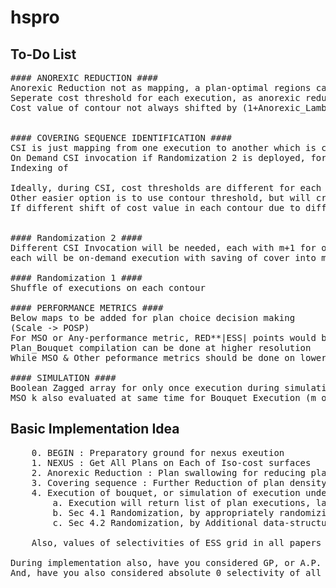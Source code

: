 # hspro


## To-Do List
<pre>
#### ANOREXIC REDUCTION ####
Anorexic Reduction not as mapping, a plan-optimal regions can be jointly swallowed by two plans
Seperate cost threshold for each execution, as anorexic reduction might have happended or not.
Cost value of contour not always shifted by (1+Anorexic_Lambda)*cost[IC_id]


#### COVERING SEQUENCE IDENTIFICATION ####
CSI is just mapping from one execution to another which is cover of what of keyed execution
On Demand CSI invocation if Randomization 2 is deployed, for which is random_p_d CSI are there, into joint mapping
Indexing of 

Ideally, during CSI, cost thresholds are different for each execution, in practice they should be used
Other easier option is to use contour threshold, but will create an issue,
If different shift of cost value in each contour due to different anorexic reduction


#### Randomization 2 ####
Different CSI Invocation will be needed, each with m+1 for others, & m IC-contours for no-left shift placement of contours
each will be on-demand execution with saving of cover into maps of form (Execution -> Execution)

#### Randomization 1 ####
Shuffle of executions on each contour

#### PERFORMANCE METRICS ####
Below maps to be added for plan choice decision making
(Scale -> POSP)
For MSO or Any-performance metric, RED**|ESS| points would be needed
Plan_Bouquet compilation can be done at higher resolution
While MSO & Other peformance metrics should be done on lower dimesions, as exponential bombing of number of points to be evaluated

#### SIMULATION ####
Boolean Zagged array for only once execution during simulation
MSO_k also evaluated at same time for Bouquet Execution (m or m+1 contours, depending upon R2 variable)
</pre>


## Basic Implementation Idea
<pre>
	0. BEGIN : Preparatory ground for nexus exeution
	1. NEXUS : Get All Plans on Each of Iso-cost surfaces
	2. Anorexic Reduction : Plan swallowing for reducing plan density on each surface
	3. Covering sequence : Further Reduction of plan density on each surface, (check if impacts ASO)
	4. Execution of bouquet, or simulation of execution under ideal cost model assumption
		a. Execution will return list of plan executions, last of which will discover correct selectivity
		b. Sec 4.1 Randomization, by appropriately randomizing & slicing list of last IC-surface on which selectivity is discovered
		c. Sec 4.2 Randomization, by Additional data-structure in map for randomized contour placement of IC-surfaces is needed

	Also, values of selectivities of ESS grid in all papers are in Geometric progression 

During implementation also, have you considered GP, or A.P. instead, and how should I decide upon minimum selectivity value to consider, as if I have to take selectivity values in G.P., minimum value will have some impact
And, have you also considered absolute 0 selectivity of all EPP in implementation
</pre>

